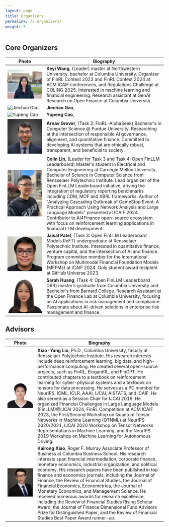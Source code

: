 ```yaml
---
layout: page
title: Organizers
permalink: /5-organizers/
weight: 5
---
```


## Core Organizers

| Photo                | Biography              |
|----------------------|-------------------|
| ![Keyi Wang](https://github.com/Open-Finance-Lab/FinAI_Contest_2025/blob/main/docs/assets/organizers/keyi.jpeg?raw=true)      | **Keyi Wang**, (Leader) master at Northwestern University, bachelor at Columbia University. Organizer of FinRL Contest 2023 and  FinRL Contest 2024 at ACM ICAIF conferences, and Regulations Challenge at COLING 2025. Interested in machine learning and financial engineering. Research assistant at GenAI Research on Open Finance at Columbia University.|
| ![Jiechao Gao]() | **Jiechao Gao**, |
| ![Yupeng Cao]() | **Yupeng Cao**, |
| ![Arnav Grover](https://github.com/Open-Finance-Lab/FinAI_Contest_2025/blob/main/docs/assets/organizers/arnav_grover.png?raw=true)      | **Arnav Grover**, (Task 2: FinRL-AlphaSeek) Bachelor's in Computer Science @ Purdue University. Researching at the intersection of responsible AI governance, alignment, and quantitative finance. Committed to developing AI systems that are ethically robust, transparent, and beneficial to society.|
| ![Colin Lin](https://github.com/Open-Finance-Lab/FinAI_Contest_2025/blob/main/docs/assets/organizers/colin.jpeg?raw=true)      | **Colin Lin**, (Leader for Task 3 and Task 4: Open FinLLM Leaderboard) Master's student in Electrical and Computer Engineering at Carnegie Mellon University, Bachelor of Science in Computer Science from Rensselaer Polytechnic Institute. Lead organizer of the Open FinLLM Leaderboard initiative, driving the integration of regulatory reporting benchmarks including CDM, MOF and XBRL frameworks. Author of "Analyzing Cascading Outbreak of GameStop Event: A Practical Approach Using Network Analysis and Large Language Models" presented at ICAIF 2024. Contributor to AI4Finance open-source ecosystem with focus on reinforcement learning applications in financial LLM development.|
| ![Jaisal Patel](https://github.com/Open-Finance-Lab/FinAI_Contest_2025/blob/main/docs/assets/organizers/jaisal_patel.png?raw=true)      | **Jaisal Patel**, (Task 3: Open FinLLM Leaderboard Models ReFT) undergraduate at Rensselaer Polytechnic Institute. Interested in quantitative finance, venture capital, and the intersection of AI and finance. Program committee member for the International Workshop on Multimodal Financial Foundation Models (MFFMs) at ICAIF 2024. Only student award recipient at GitHub Universe 2023.|
| ![Sarah Huang](https://github.com/Open-Finance-Lab/FinAI_Contest_2025/blob/main/docs/assets/organizers/sarah.jpg?raw=true)      | **Sarah Huang**, (Task 4: Open FinLLM Leaderboard DRR) master’s graduate from Columbia University and Bachelor's from Barnard College. Research Assistant at the Open Finance Lab at Columbia University, focusing on AI applications in risk management and compliance. Passionate about AI-driven solutions in enterprise risk management and finance.|


## Advisors

| Photo                | Biography              |
|----------------------|-------------------|
| ![Xiao-Ying Liu](https://github.com/Open-Finance-Lab/FinAI_Contest_2025/blob/main/docs/assets/organizers/supervisors/liu-xy.png?raw=true) | **Xiao-Yang Liu**, Ph.D., Columbia University, faculty at Rensselaer Polytechnic Institute. His research interests include deep reinforcement learning, big data, and high-performance computing. He created several open-source projects, such as FinRL, ElegantRL, and FinGPT. He contributed chapters to a textbook on reinforcement learning for cyber-physical systems and a textbook on tensors for data processing. He serves as a PC member for NeurIPS, ICML, ICLR, AAAI, IJCAI, AISTATS, and ICAIF. He also served as a Session Chair for IJCAI 2019. He organized Financial Challenges in Large Language Models (FinLLM)@IJCAI 2024, FinRL Competition at ACM ICAIF 2023, the First/Second Workshop on Quantum Tensor Networks in Machine Learning (QTNML) at NeurIPS 2020/2021, IJCAI 2020 Workshop on Tensor Networks Representations in Machine Learning, and the NeurIPS 2019 Workshop on Machine Learning for Autonomous Driving.|
| ![Kairong Xiao](https://github.com/Open-Finance-Lab/FinAI_Contest_2025/blob/main/docs/assets/organizers/supervisors/kairong_xiao.jpg?raw=true) | **Kairong Xiao**, Roger F. Murray Associate Professor of Business at Columbia Business School. His research interests span financial intermediation, corporate finance, monetary economics, industrial organization, and political economy. His research papers have been published in top finance and economics journals, including the Journal of Finance, the Review of Financial Studies, the  Journal of Financial Economics, Econometrica, the Journal of Monetary Economics, and Management Science. He received numerous awards for research excellence, including the Review of Financial Studies Rising Scholar Award, the Journal of Finance Dimensional Fund Advisors Prize for Distinguished Paper, and the Review of Financial Studies Best Paper Award runner-up.|





